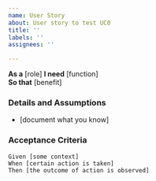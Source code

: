 ```yaml
---
name: User Story
about: User story to test UC0
title: ''
labels: ''
assignees: ''

---
```


**As a** [role]
  **I need** [function]  
  **So that** [benefit]  
   
 ### Details and Assumptions
 * [document what you know]
   
 ### Acceptance Criteria  
   
 ```gherkin
 Given [some context]
 When [certain action is taken]
 Then [the outcome of action is observed]
 ```
